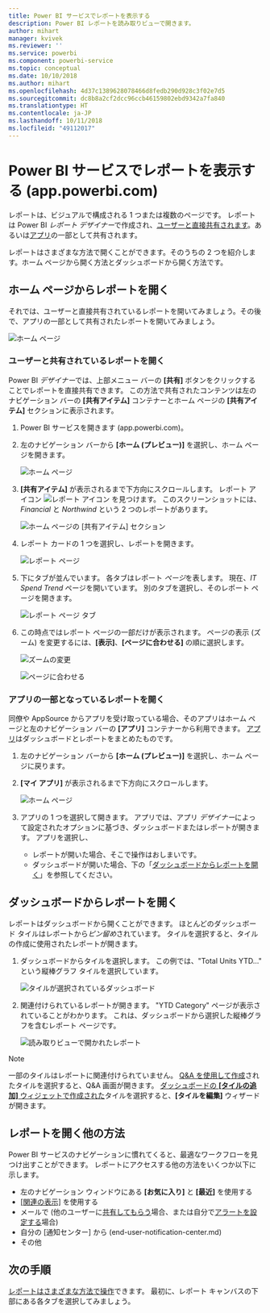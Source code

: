 ```yaml
---
title: Power BI サービスでレポートを表示する
description: Power BI レポートを読み取りビューで開きます。
author: mihart
manager: kvivek
ms.reviewer: ''
ms.service: powerbi
ms.component: powerbi-service
ms.topic: conceptual
ms.date: 10/10/2018
ms.author: mihart
ms.openlocfilehash: 4d37c1389628078466d8fedb290d928c3f02e7d5
ms.sourcegitcommit: dc8b8a2cf2dcc96ccb46159802ebd9342a7fa840
ms.translationtype: HT
ms.contentlocale: ja-JP
ms.lasthandoff: 10/11/2018
ms.locfileid: "49112017"
---
```

# <a name="view-a-report-in-power-bi-service-apppowerbicom"></a>Power BI サービスでレポートを表示する (app.powerbi.com)
レポートは、ビジュアルで構成される 1 つまたは複数のページです。 レポートは Power BI *レポート デザイナー*で作成され、[ユーザーと直接共有されます](end-user-shared-with-me.md)。あるいは[アプリ](end-user-apps.md)の一部として共有されます。 

レポートはさまざまな方法で開くことができます。そのうちの 2 つを紹介します。ホーム ページから開く方法とダッシュボードから開く方法です。 

<!-- add art-->


## <a name="open-a-report-from-your-home-page"></a>ホーム ページからレポートを開く
それでは、ユーザーと直接共有されているレポートを開いてみましょう。その後で、アプリの一部として共有されたレポートを開いてみましょう。

   ![ホーム ページ](./media/end-user-report-open/power-bi-home.png)

### <a name="open-a-report-that-has-been-shared-with-you"></a>ユーザーと共有されているレポートを開く
Power BI *デザイナー*では、上部メニュー バーの **[共有]** ボタンをクリックすることでレポートを直接共有できます。 この方法で共有されたコンテンツは左のナビゲーション バーの **[共有アイテム]** コンテナーとホーム ページの **[共有アイテム]** セクションに表示されます。

1. Power BI サービスを開きます (app.powerbi.com)。

2. 左のナビゲーション バーから **[ホーム (プレビュー)]** を選択し、ホーム ページを開きます。  

   ![ホーム ページ](./media/end-user-report-open/power-bi-select-home.png)
   
3. **[共有アイテム]** が表示されるまで下方向にスクロールします。 レポート アイコン ![レポート アイコン](./media/end-user-report-open/power-bi-report-icon.png) を見つけます。 このスクリーンショットには、*Financial* と *Northwind* という 2 つのレポートがあります。 
   
   ![ホーム ページの [共有アイテム] セクション](./media/end-user-report-open/power-bi-shared.png)

4. レポート カードの 1 つを選択し、レポートを開きます。

   ![レポート ページ](./media/end-user-report-open/power-bi-report1.png)

5. 下にタブが並んでいます。 各タブはレポート *ページ*を表します。 現在、*IT Spend Trend* ページを開いています。 別のタブを選択し、そのレポート ページを開きます。 

   ![レポート ページ タブ](./media/end-user-report-open/power-bi-tabs.png)

6. この時点ではレポート ページの一部だけが表示されます。 ページの表示 (ズーム) を変更するには、**[表示]**、**[ページに合わせる]** の順に選択します。

   ![ズームの変更](./media/end-user-report-open/power-bi-fit.png)

   ![ページに合わせる](./media/end-user-report-open/power-bi-report2.png)

### <a name="open-a-report-that-is-part-of-an-app"></a>アプリの一部となっているレポートを開く
同僚や AppSource からアプリを受け取っている場合、そのアプリはホーム ページと左のナビゲーション バーの **[アプリ]** コンテナーから利用できます。 [アプリ](end-user-apps.md)はダッシュボードとレポートをまとめたものです。

1. 左のナビゲーション バーから **[ホーム (プレビュー)]** を選択し、ホーム ページに戻ります。

7. **[マイ アプリ]** が表示されるまで下方向にスクロールします。

   ![ホーム ページ](./media/end-user-report-open/power-bi-my-apps.png)

8. アプリの 1 つを選択して開きます。 アプリでは、アプリ *デザイナー*によって設定されたオプションに基づき、ダッシュボードまたはレポートが開きます。 アプリを選択し、
    - レポートが開いた場合、そこで操作はおしまいです。
    - ダッシュボードが開いた場合、下の「[ダッシュボードからレポートを開く](#Open-a-report-from-a-dashboard)」を参照してください。



## <a name="open-a-report-from-a-dashboard"></a>ダッシュボードからレポートを開く
レポートはダッシュボードから開くことができます。 ほとんどのダッシュボード タイルはレポートから*ピン留め*されています。 タイルを選択すると、タイルの作成に使用されたレポートが開きます。 

1. ダッシュボードからタイルを選択します。 この例では、"Total Units YTD..." という縦棒グラフ タイルを選択しています。

    ![タイルが選択されているダッシュボード](./media/end-user-report-open/power-bi-dashboard.png)

2.  関連付けられているレポートが開きます。 "YTD Category" ページが表示されていることがわかります。 これは、ダッシュボードから選択した縦棒グラフを含むレポート ページです。

    ![読み取りビューで開かれたレポート](./media/end-user-report-open/power-bi-report-new.png)

> [!NOTE]
> 一部のタイルはレポートに関連付けられていません。 [Q&A を使用して作成](../service-dashboard-pin-tile-from-q-and-a.md)されたタイルを選択すると、Q&A 画面が開きます。 [ダッシュボードの **[タイルの追加]** ウィジェットで作成された](../service-dashboard-add-widget.md)タイルを選択すると、**[タイルを編集]** ウィザードが開きます。  


##  <a name="still-more-ways-to-open-a-report"></a>レポートを開く他の方法
Power BI サービスのナビゲーションに慣れてくると、最適なワークフローを見つけ出すことができます。 レポートにアクセスする他の方法をいくつか以下に示します。
- 左のナビゲーション ウィンドウにある **[お気に入り]** と **[最近]** を使用する    
- [[関連の表示]](end-user-related.md) を使用する    
- メールで (他のユーザーに[共有してもらう](../service-share-reports.md)場合、または自分で[アラートを設定する](../service-set-data-alerts.md)場合)    
- 自分の [通知センター] から (end-user-notification-center.md)    
- その他

## <a name="next-steps"></a>次の手順
[レポートはさまざまな方法で操作](end-user-reading-view.md)できます。  最初に、レポート キャンバスの下部にある各タブを選択してみましょう。

